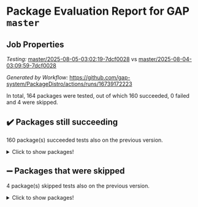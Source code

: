 # Package Evaluation Report for GAP `master`

## Job Properties

*Testing:* [master/2025-08-05-03:02:19-7dcf0028](https://github.com/gap-system/PackageDistro/blob/data/reports/master/2025-08-05-03:02:19-7dcf0028) vs [master/2025-08-04-03:09:59-7dcf0028](https://github.com/gap-system/PackageDistro/blob/data/reports/master/2025-08-04-03:09:59-7dcf0028)

*Generated by Workflow:* https://github.com/gap-system/PackageDistro/actions/runs/16739172223

In total, 164 packages were tested, out of which 160 succeeded, 0 failed and 4 were skipped.

## :heavy_check_mark: Packages still succeeding

160 package(s) succeeded tests also on the previous version.
<details><summary>Click to show packages!</summary>

- 4ti2interface 2024.11-01 [(success)](https://github.com/gap-system/PackageDistro/actions/runs/16739172223/job/47384240669)
- ace 5.7.0 [(success)](https://github.com/gap-system/PackageDistro/actions/runs/16739172223/job/47384240675)
- aclib 1.3.2 [(success)](https://github.com/gap-system/PackageDistro/actions/runs/16739172223/job/47384240667)
- agt 0.3.1 [(success)](https://github.com/gap-system/PackageDistro/actions/runs/16739172223/job/47384240685)
- alco 1.1.1 [(success)](https://github.com/gap-system/PackageDistro/actions/runs/16739172223/job/47384240671)
- alnuth 3.2.1 [(success)](https://github.com/gap-system/PackageDistro/actions/runs/16739172223/job/47384240691)
- anupq 3.3.1 [(success)](https://github.com/gap-system/PackageDistro/actions/runs/16739172223/job/47384240690)
- atlasrep 2.1.9 [(success)](https://github.com/gap-system/PackageDistro/actions/runs/16739172223/job/47384240672)
- autodoc 2025.05.09 [(success)](https://github.com/gap-system/PackageDistro/actions/runs/16739172223/job/47384240687)
- automata 1.16 [(success)](https://github.com/gap-system/PackageDistro/actions/runs/16739172223/job/47384240677)
- automgrp 1.3.3 [(success)](https://github.com/gap-system/PackageDistro/actions/runs/16739172223/job/47384240680)
- autpgrp 1.11.1 [(success)](https://github.com/gap-system/PackageDistro/actions/runs/16739172223/job/47384240674)
- cap 2025.07-08 [(success)](https://github.com/gap-system/PackageDistro/actions/runs/16739172223/job/47384240692)
- caratinterface 2.3.7 [(success)](https://github.com/gap-system/PackageDistro/actions/runs/16739172223/job/47384240683)
- cddinterface 2025.06.24 [(success)](https://github.com/gap-system/PackageDistro/actions/runs/16739172223/job/47384240681)
- circle 1.6.6 [(success)](https://github.com/gap-system/PackageDistro/actions/runs/16739172223/job/47384240682)
- classicpres 1.22 [(success)](https://github.com/gap-system/PackageDistro/actions/runs/16739172223/job/47384240689)
- cohomolo 1.6.11 [(success)](https://github.com/gap-system/PackageDistro/actions/runs/16739172223/job/47384240700)
- congruence 1.2.7 [(success)](https://github.com/gap-system/PackageDistro/actions/runs/16739172223/job/47384240707)
- corefreesub 0.6 [(success)](https://github.com/gap-system/PackageDistro/actions/runs/16739172223/job/47384240712)
- corelg 1.57 [(success)](https://github.com/gap-system/PackageDistro/actions/runs/16739172223/job/47384240706)
- crime 1.6 [(success)](https://github.com/gap-system/PackageDistro/actions/runs/16739172223/job/47384240684)
- crisp 1.4.6 [(success)](https://github.com/gap-system/PackageDistro/actions/runs/16739172223/job/47384240694)
- crypting 0.10.6 [(success)](https://github.com/gap-system/PackageDistro/actions/runs/16739172223/job/47384240724)
- cryst 4.1.29 [(success)](https://github.com/gap-system/PackageDistro/actions/runs/16739172223/job/47384240696)
- crystcat 1.1.10 [(success)](https://github.com/gap-system/PackageDistro/actions/runs/16739172223/job/47384240708)
- ctbllib 1.3.11 [(success)](https://github.com/gap-system/PackageDistro/actions/runs/16739172223/job/47384240693)
- cubefree 1.20 [(success)](https://github.com/gap-system/PackageDistro/actions/runs/16739172223/job/47384240701)
- curlinterface 2.4.2 [(success)](https://github.com/gap-system/PackageDistro/actions/runs/16739172223/job/47384240742)
- cvec 2.8.4 [(success)](https://github.com/gap-system/PackageDistro/actions/runs/16739172223/job/47384240714)
- datastructures 0.3.3 [(success)](https://github.com/gap-system/PackageDistro/actions/runs/16739172223/job/47384240710)
- deepthought 1.0.9 [(success)](https://github.com/gap-system/PackageDistro/actions/runs/16739172223/job/47384240721)
- design 1.8.2 [(success)](https://github.com/gap-system/PackageDistro/actions/runs/16739172223/job/47384241211)
- difsets 2.3.1 [(success)](https://github.com/gap-system/PackageDistro/actions/runs/16739172223/job/47384240709)
- digraphs 1.10.0 [(success)](https://github.com/gap-system/PackageDistro/actions/runs/16739172223/job/47384240699)
- edim 1.3.8 [(success)](https://github.com/gap-system/PackageDistro/actions/runs/16739172223/job/47384240704)
- example 4.4.1 [(success)](https://github.com/gap-system/PackageDistro/actions/runs/16739172223/job/47384240702)
- examplesforhomalg 2023.10-01 [(success)](https://github.com/gap-system/PackageDistro/actions/runs/16739172223/job/47384240731)
- factint 1.6.3 [(success)](https://github.com/gap-system/PackageDistro/actions/runs/16739172223/job/47384240713)
- ferret 1.0.14 [(success)](https://github.com/gap-system/PackageDistro/actions/runs/16739172223/job/47384240725)
- fga 1.5.0 [(success)](https://github.com/gap-system/PackageDistro/actions/runs/16739172223/job/47384240737)
- fining 1.5.6 [(success)](https://github.com/gap-system/PackageDistro/actions/runs/16739172223/job/47384240718)
- float 1.0.7 [(success)](https://github.com/gap-system/PackageDistro/actions/runs/16739172223/job/47384240746)
- format 1.4.4 [(success)](https://github.com/gap-system/PackageDistro/actions/runs/16739172223/job/47384240723)
- forms 1.2.13 [(success)](https://github.com/gap-system/PackageDistro/actions/runs/16739172223/job/47384240749)
- fplsa 1.2.6 [(success)](https://github.com/gap-system/PackageDistro/actions/runs/16739172223/job/47384240770)
- fr 2.4.13 [(success)](https://github.com/gap-system/PackageDistro/actions/runs/16739172223/job/47384240782)
- francy 2.0.3 [(success)](https://github.com/gap-system/PackageDistro/actions/runs/16739172223/job/47384240764)
- fwtree 1.3 [(success)](https://github.com/gap-system/PackageDistro/actions/runs/16739172223/job/47384240748)
- gapdoc 1.6.7 [(success)](https://github.com/gap-system/PackageDistro/actions/runs/16739172223/job/47384240758)
- gauss 2024.11-01 [(success)](https://github.com/gap-system/PackageDistro/actions/runs/16739172223/job/47384240761)
- gaussforhomalg 2024.08-01 [(success)](https://github.com/gap-system/PackageDistro/actions/runs/16739172223/job/47384240784)
- gbnp 1.1.0 [(success)](https://github.com/gap-system/PackageDistro/actions/runs/16739172223/job/47384240760)
- generalizedmorphismsforcap 2025.07-01 [(success)](https://github.com/gap-system/PackageDistro/actions/runs/16739172223/job/47384240780)
- genss 1.6.9 [(success)](https://github.com/gap-system/PackageDistro/actions/runs/16739172223/job/47384240777)
- gradedmodules 2024.12-01 [(success)](https://github.com/gap-system/PackageDistro/actions/runs/16739172223/job/47384240754)
- gradedringforhomalg 2024.07-01 [(success)](https://github.com/gap-system/PackageDistro/actions/runs/16739172223/job/47384240752)
- grape 4.9.2 [(success)](https://github.com/gap-system/PackageDistro/actions/runs/16739172223/job/47384240771)
- groupoids 1.78 [(success)](https://github.com/gap-system/PackageDistro/actions/runs/16739172223/job/47384240785)
- grpconst 2.6.5 [(success)](https://github.com/gap-system/PackageDistro/actions/runs/16739172223/job/47384240755)
- guarana 0.96.3 [(success)](https://github.com/gap-system/PackageDistro/actions/runs/16739172223/job/47384240756)
- guava 3.20 [(success)](https://github.com/gap-system/PackageDistro/actions/runs/16739172223/job/47384240762)
- hap 1.70 [(success)](https://github.com/gap-system/PackageDistro/actions/runs/16739172223/job/47384240753)
- hapcryst 0.1.15 [(success)](https://github.com/gap-system/PackageDistro/actions/runs/16739172223/job/47384240767)
- hecke 1.5.4 [(success)](https://github.com/gap-system/PackageDistro/actions/runs/16739172223/job/47384240778)
- help 4.0 [(success)](https://github.com/gap-system/PackageDistro/actions/runs/16739172223/job/47384240775)
- homalg 2024.01-01 [(success)](https://github.com/gap-system/PackageDistro/actions/runs/16739172223/job/47384240779)
- homalgtocas 2023.11-01 [(success)](https://github.com/gap-system/PackageDistro/actions/runs/16739172223/job/47384240772)
- ibnp 0.15 [(success)](https://github.com/gap-system/PackageDistro/actions/runs/16739172223/job/47384240768)
- idrel 2.48 [(success)](https://github.com/gap-system/PackageDistro/actions/runs/16739172223/job/47384240757)
- images 1.3.3 [(success)](https://github.com/gap-system/PackageDistro/actions/runs/16739172223/job/47384240789)
- inducereduce 1.1 [(success)](https://github.com/gap-system/PackageDistro/actions/runs/16739172223/job/47384240791)
- intpic 0.4.0 [(success)](https://github.com/gap-system/PackageDistro/actions/runs/16739172223/job/47384240801)
- io 4.9.3 [(success)](https://github.com/gap-system/PackageDistro/actions/runs/16739172223/job/47384240766)
- io_forhomalg 2023.02-04 [(success)](https://github.com/gap-system/PackageDistro/actions/runs/16739172223/job/47384240809)
- irredsol 1.4.4 [(success)](https://github.com/gap-system/PackageDistro/actions/runs/16739172223/job/47384240798)
- json 2.2.3 [(success)](https://github.com/gap-system/PackageDistro/actions/runs/16739172223/job/47384240806)
- jupyterkernel 1.5.1 [(success)](https://github.com/gap-system/PackageDistro/actions/runs/16739172223/job/47384240819)
- jupyterviz 1.5.6 [(success)](https://github.com/gap-system/PackageDistro/actions/runs/16739172223/job/47384240820)
- kan 1.37 [(success)](https://github.com/gap-system/PackageDistro/actions/runs/16739172223/job/47384240842)
- kbmag 1.5.11 [(success)](https://github.com/gap-system/PackageDistro/actions/runs/16739172223/job/47384240800)
- laguna 3.9.7 [(success)](https://github.com/gap-system/PackageDistro/actions/runs/16739172223/job/47384240812)
- liealgdb 2.2.1 [(success)](https://github.com/gap-system/PackageDistro/actions/runs/16739172223/job/47384240796)
- liepring 2.9.1 [(success)](https://github.com/gap-system/PackageDistro/actions/runs/16739172223/job/47384240787)
- liering 2.4.2 [(success)](https://github.com/gap-system/PackageDistro/actions/runs/16739172223/job/47384240870)
- linearalgebraforcap 2025.07-03 [(success)](https://github.com/gap-system/PackageDistro/actions/runs/16739172223/job/47384240808)
- lins 0.9 [(success)](https://github.com/gap-system/PackageDistro/actions/runs/16739172223/job/47384240805)
- localizeringforhomalg 2023.10-01 [(success)](https://github.com/gap-system/PackageDistro/actions/runs/16739172223/job/47384240802)
- loops 3.4.4 [(success)](https://github.com/gap-system/PackageDistro/actions/runs/16739172223/job/47384240804)
- lpres 1.1.1 [(success)](https://github.com/gap-system/PackageDistro/actions/runs/16739172223/job/47384240814)
- majoranaalgebras 1.5.2 [(success)](https://github.com/gap-system/PackageDistro/actions/runs/16739172223/job/47384240827)
- mapclass 1.4.6 [(success)](https://github.com/gap-system/PackageDistro/actions/runs/16739172223/job/47384240817)
- matgrp 0.71 [(success)](https://github.com/gap-system/PackageDistro/actions/runs/16739172223/job/47384240828)
- matricesforhomalg 2024.11-02 [(success)](https://github.com/gap-system/PackageDistro/actions/runs/16739172223/job/47384240813)
- modisom 3.0.0 [(success)](https://github.com/gap-system/PackageDistro/actions/runs/16739172223/job/47384240811)
- modulepresentationsforcap 2025.06-02 [(success)](https://github.com/gap-system/PackageDistro/actions/runs/16739172223/job/47384240821)
- modules 2024.12-01 [(success)](https://github.com/gap-system/PackageDistro/actions/runs/16739172223/job/47384240818)
- monoidalcategories 2025.07-06 [(success)](https://github.com/gap-system/PackageDistro/actions/runs/16739172223/job/47384240816)
- nconvex 2024.12-01 [(success)](https://github.com/gap-system/PackageDistro/actions/runs/16739172223/job/47384240835)
- nilmat 1.4.2 [(success)](https://github.com/gap-system/PackageDistro/actions/runs/16739172223/job/47384240831)
- nock 1.5 [(success)](https://github.com/gap-system/PackageDistro/actions/runs/16739172223/job/47384240815)
- normalizinterface 1.4.1 [(success)](https://github.com/gap-system/PackageDistro/actions/runs/16739172223/job/47384240839)
- nq 2.5.11 [(success)](https://github.com/gap-system/PackageDistro/actions/runs/16739172223/job/47384240849)
- numericalsgps 1.4.0 [(success)](https://github.com/gap-system/PackageDistro/actions/runs/16739172223/job/47384240822)
- openmath 11.5.3 [(success)](https://github.com/gap-system/PackageDistro/actions/runs/16739172223/job/47384240824)
- orb 5.0.1 [(success)](https://github.com/gap-system/PackageDistro/actions/runs/16739172223/job/47384240840)
- packagemanager 1.6.3 [(success)](https://github.com/gap-system/PackageDistro/actions/runs/16739172223/job/47384240830)
- patternclass 2.4.5 [(success)](https://github.com/gap-system/PackageDistro/actions/runs/16739172223/job/47384240837)
- permut 2.0.5 [(success)](https://github.com/gap-system/PackageDistro/actions/runs/16739172223/job/47384240833)
- polenta 1.3.11 [(success)](https://github.com/gap-system/PackageDistro/actions/runs/16739172223/job/47384240848)
- polymaking 0.8.7 [(success)](https://github.com/gap-system/PackageDistro/actions/runs/16739172223/job/47384240911)
- primgrp 3.4.4 [(success)](https://github.com/gap-system/PackageDistro/actions/runs/16739172223/job/47384240823)
- profiling 2.6.2 [(success)](https://github.com/gap-system/PackageDistro/actions/runs/16739172223/job/47384240859)
- qdistrnd 0.9.5 [(success)](https://github.com/gap-system/PackageDistro/actions/runs/16739172223/job/47384240836)
- qpa 1.35 [(success)](https://github.com/gap-system/PackageDistro/actions/runs/16739172223/job/47384240826)
- quagroup 1.8.4 [(success)](https://github.com/gap-system/PackageDistro/actions/runs/16739172223/job/47384240843)
- radiroot 2.9 [(success)](https://github.com/gap-system/PackageDistro/actions/runs/16739172223/job/47384240838)
- rcwa 4.7.1 [(success)](https://github.com/gap-system/PackageDistro/actions/runs/16739172223/job/47384240844)
- rds 1.8 [(success)](https://github.com/gap-system/PackageDistro/actions/runs/16739172223/job/47384240846)
- recog 1.4.4 [(success)](https://github.com/gap-system/PackageDistro/actions/runs/16739172223/job/47384240855)
- repndecomp 1.3.0 [(success)](https://github.com/gap-system/PackageDistro/actions/runs/16739172223/job/47384240869)
- repsn 3.1.2 [(success)](https://github.com/gap-system/PackageDistro/actions/runs/16739172223/job/47384240857)
- resclasses 4.7.3 [(success)](https://github.com/gap-system/PackageDistro/actions/runs/16739172223/job/47384240851)
- ringsforhomalg 2024.11-02 [(success)](https://github.com/gap-system/PackageDistro/actions/runs/16739172223/job/47384240847)
- sco 2023.08-01 [(success)](https://github.com/gap-system/PackageDistro/actions/runs/16739172223/job/47384240862)
- scscp 2.4.3 [(success)](https://github.com/gap-system/PackageDistro/actions/runs/16739172223/job/47384240882)
- semigroups 5.5.3 [(success)](https://github.com/gap-system/PackageDistro/actions/runs/16739172223/job/47384240858)
- sglppow 2.4 [(success)](https://github.com/gap-system/PackageDistro/actions/runs/16739172223/job/47384240877)
- sgpviz 0.999.6 [(success)](https://github.com/gap-system/PackageDistro/actions/runs/16739172223/job/47384240886)
- simpcomp 2.1.14 [(success)](https://github.com/gap-system/PackageDistro/actions/runs/16739172223/job/47384241029)
- singular 2024.06.03 [(success)](https://github.com/gap-system/PackageDistro/actions/runs/16739172223/job/47384240878)
- sl2reps 1.1 [(success)](https://github.com/gap-system/PackageDistro/actions/runs/16739172223/job/47384240885)
- sla 1.6.2 [(success)](https://github.com/gap-system/PackageDistro/actions/runs/16739172223/job/47384240888)
- smallantimagmas 0.4.1 [(success)](https://github.com/gap-system/PackageDistro/actions/runs/16739172223/job/47384240910)
- smallgrp 1.5.4 [(success)](https://github.com/gap-system/PackageDistro/actions/runs/16739172223/job/47384240900)
- smallsemi 0.7.2 [(success)](https://github.com/gap-system/PackageDistro/actions/runs/16739172223/job/47384240903)
- sonata 2.9.6 [(success)](https://github.com/gap-system/PackageDistro/actions/runs/16739172223/job/47384240913)
- sophus 1.27 [(success)](https://github.com/gap-system/PackageDistro/actions/runs/16739172223/job/47384240914)
- sotgrps 1.3 [(success)](https://github.com/gap-system/PackageDistro/actions/runs/16739172223/job/47384240916)
- spinsym 1.5.2 [(success)](https://github.com/gap-system/PackageDistro/actions/runs/16739172223/job/47384240912)
- standardff 1.0 [(success)](https://github.com/gap-system/PackageDistro/actions/runs/16739172223/job/47384240922)
- symbcompcc 1.3.2 [(success)](https://github.com/gap-system/PackageDistro/actions/runs/16739172223/job/47384240937)
- thelma 1.3 [(success)](https://github.com/gap-system/PackageDistro/actions/runs/16739172223/job/47384240917)
- tomlib 1.2.11 [(success)](https://github.com/gap-system/PackageDistro/actions/runs/16739172223/job/47384240905)
- toolsforhomalg 2025.05-01 [(success)](https://github.com/gap-system/PackageDistro/actions/runs/16739172223/job/47384240915)
- toric 1.9.6 [(success)](https://github.com/gap-system/PackageDistro/actions/runs/16739172223/job/47384240930)
- transgrp 3.6.5 [(success)](https://github.com/gap-system/PackageDistro/actions/runs/16739172223/job/47384240940)
- typeset 1.2.3 [(success)](https://github.com/gap-system/PackageDistro/actions/runs/16739172223/job/47384240936)
- ugaly 4.1.3 [(success)](https://github.com/gap-system/PackageDistro/actions/runs/16739172223/job/47384240938)
- unipot 1.6 [(success)](https://github.com/gap-system/PackageDistro/actions/runs/16739172223/job/47384240928)
- unitlib 5.0.0 [(success)](https://github.com/gap-system/PackageDistro/actions/runs/16739172223/job/47384240942)
- utils 0.89 [(success)](https://github.com/gap-system/PackageDistro/actions/runs/16739172223/job/47384240924)
- uuid 0.7 [(success)](https://github.com/gap-system/PackageDistro/actions/runs/16739172223/job/47384240939)
- walrus 0.9991 [(success)](https://github.com/gap-system/PackageDistro/actions/runs/16739172223/job/47384240929)
- wedderga 4.11.1 [(success)](https://github.com/gap-system/PackageDistro/actions/runs/16739172223/job/47384240931)
- wpe 0.8 [(success)](https://github.com/gap-system/PackageDistro/actions/runs/16739172223/job/47384240932)
- xmod 2.95 [(success)](https://github.com/gap-system/PackageDistro/actions/runs/16739172223/job/47384241091)
- xmodalg 1.32 [(success)](https://github.com/gap-system/PackageDistro/actions/runs/16739172223/job/47384240941)
- yangbaxter 0.10.7 [(success)](https://github.com/gap-system/PackageDistro/actions/runs/16739172223/job/47384240933)
- zeromqinterface 0.17 [(success)](https://github.com/gap-system/PackageDistro/actions/runs/16739172223/job/47384240945)
</details>

## :heavy_minus_sign: Packages that were skipped

4 package(s) skipped tests also on the previous version.
<details><summary>Click to show packages!</summary>

- browse 1.8.21 [(skipped)](https://github.com/gap-system/PackageDistro/actions/runs/16739172223/job/47383907766)
- itc 1.5.1 [(skipped)](https://github.com/gap-system/PackageDistro/actions/runs/16739172223/job/47383907766)
- polycyclic 2.16 [(skipped)](https://github.com/gap-system/PackageDistro/actions/runs/16739172223/job/47383907766)
- xgap 4.32 [(skipped)](https://github.com/gap-system/PackageDistro/actions/runs/16739172223/job/47383907766)
</details>

